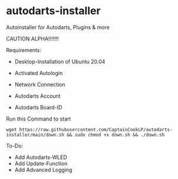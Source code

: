 # autodarts-installer
Autoinstaller for Autodarts, Plugins & more

CAUTION ALPHA!!!!!!!

Requirements:

- Desktop-Installation of Ubuntu 20.04
- Activated Autologin
- Network Connection

- Autodarts Account
- Autodarts Board-ID

Run this Command to start

```
wget https://raw.githubusercontent.com/CaptainCookLP/autodarts-installer/main/down.sh && sudo chmod +x down.sh && ./down.sh
```

To-Do:

- Add Autodarts-WLED
- Add Update-Function
- Add Advanced Logging
